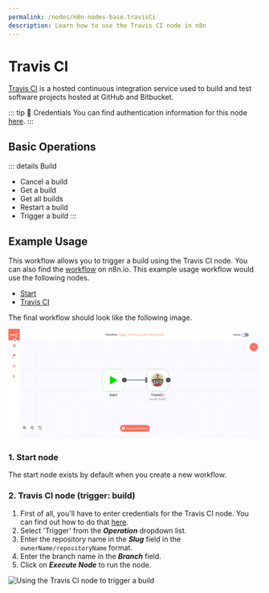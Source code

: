 ```yaml
---
permalink: /nodes/n8n-nodes-base.travisCi
description: Learn how to use the Travis CI node in n8n
---
```


# Travis CI

[Travis CI](https://travis-ci.com) is a hosted continuous integration service used to build and test software projects hosted at GitHub and Bitbucket.

::: tip 🔑 Credentials
You can find authentication information for this node [here](../../../credentials/TravisCI/README.md).
:::

## Basic Operations

::: details Build
- Cancel a build
- Get a build
- Get all builds
- Restart a build
- Trigger a build
:::

## Example Usage

This workflow allows you to trigger a build using the Travis CI node. You can also find the [workflow](https://n8n.io/workflows/658) on n8n.io. This example usage workflow would use the following nodes.
- [Start](../../core-nodes/Start/README.md)
- [Travis CI]()

The final workflow should look like the following image.

![A workflow with the Travis CI node](./workflow.png)

### 1. Start node

The start node exists by default when you create a new workflow.


### 2. Travis CI node (trigger: build)

1. First of all, you'll have to enter credentials for the Travis CI node. You can find out how to do that [here](../../../credentials/TravisCI/README.md).
2. Select 'Trigger' from the ***Operation*** dropdown list.
3. Enter the repository name in the ***Slug*** field in the `ownerName/repositoryName` format.
4. Enter the branch name in the ***Branch*** field.
5. Click on ***Execute Node*** to run the node.

![Using the Travis CI node to trigger a build](./TravisCI_node.png)
